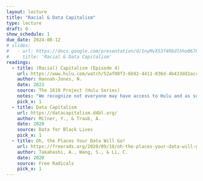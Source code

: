 ```yaml
---
layout: lecture
title: "Racial & Data Capitalism"
type: lecture
draft: 0
show_schedule: 1
due_date: 2024-08-12
# slides:
#   - url: https://docs.google.com/presentation/d/1nyMvX5374Rbdlhho0676bICyiPW7j7nZuPjrYlovafw/edit?usp=sharing
#     title: 'Racial & Data Capitalism'
readings:
  - title: (Racial) Capitalism (Episode 4)
    url: https://www.hulu.com/watch/52af08f3-6b92-4411-836d-4b433dd1acc0?play=false&utm_source=shared_link
    author: Hannah-Jones, N.
    date: 2023
    source: The 1619 Project (Hulu Series)
    notes: "We recognize not everyone may have access to Hulu and as such have <a href='https://canvas.northwestern.edu/files/19537275/'>uploaded a version to Canvas</a>."
    pick_x: 1
  - title: Data Capitalism
    url: https://datacapitalism.d4bl.org/
    author: Milner, Y., & Traub, A.
    date: 2020
    source: Data for Black Lives
    pick_x: 1
  - title: Oh, the Places Your Data Will Go!
    url: https://freerads.org/2020/09/18/oh-the-places-your-data-will-go/
    author: Takahashi, A., Wang, S., & Li, C.
    date: 2020
    source: Free Radicals
    pick_x: 1
---
```

